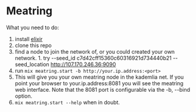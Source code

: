 Meatring
========


What you need to do: 
  1. install [elixir](http://elixir-lang.org/install.html)
  2. clone this repo
  3. find a node to join the network of, or you could created your own network. 
    1.  try --seed_id c7d42cff15360c60316921d734440b21 --seed_location http://107.170.246.36:9090
  4. run ``` mix meatring.start -b http://your.ip.address:<port> ```
  5. This will give you your own meatring node in the kademlia net. If you point your browser to your.ip.address:8081 you will see the meatring web interface. Note that the 8081 port is configurable via the -b, --bind option. 
  6. ``` mix meatring.start --help ``` when in doubt. 
  
  
